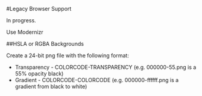 #Legacy Browser Support

In progress.

Use Modernizr


##HSLA or RGBA Backgrounds

Create a 24-bit png file with the following format:

- Transparency - COLORCODE-TRANSPARENCY (e.g. 000000-55.png is a 55% opacity black)
- Gradient - COLORCODE-COLORCODE (e.g. 000000-ffffff.png is a gradient from black to white)